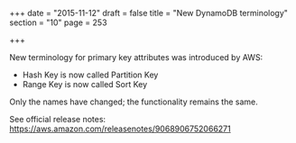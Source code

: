 +++
date = "2015-11-12"
draft = false
title = "New DynamoDB terminology"
section = "10"
page = 253

+++

New terminology for primary key attributes was introduced by AWS:

* Hash Key is now called Partition Key
* Range Key is now called Sort Key

Only the names have changed; the functionality remains the same.

See official release notes: https://aws.amazon.com/releasenotes/9068906752066271
